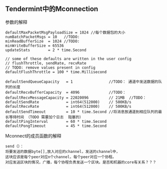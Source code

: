 ## Tendermint中的Mconnection

参数的解释

    defaultMaxPacketMsgPayloadSize = 1024 //每个数据包的大小
	numBatchPacketMsgs = 10   //TODO:
	minReadBufferSize  = 1024 //TODO:
	minWriteBufferSize = 65536
	updateStats        = 2 * time.Second

	// some of these defaults are written in the user config
	// flushThrottle, sendRate, recvRate
	// TODO: remove values present in config
	defaultFlushThrottle = 100 * time.Millisecond

	defaultSendQueueCapacity   = 1                //TODO： 通道中发送数据的队列的长度
	defaultRecvBufferCapacity  = 4096             //TODO：
	defaultRecvMessageCapacity = 22020096         // 21MB  //TODO：
	defaultSendRate            = int64(512000)    // 500KB/s
	defaultRecvRate            = int64(512000)    // 500KB/s
	defaultSendTimeout         = 10 * time.Second //将消息放通道到相应队列的最长等待时间 （TODO 需要加个日志  阻塞的）
	defaultPingInterval        = 60 * time.Second
	defaultPongTimeout         = 45 * time.Second

Mconnect的成员函数的解释

    send（）：
    将要发送的数据byte[],放入对应的channel，发送的channel中，
    这块应该是每个peer对应n个channel，每个peer对应一个协程。
    对应发送区块的情况，广播，每个协程负责发送一个区块。是否和机器的core有关系？？？



